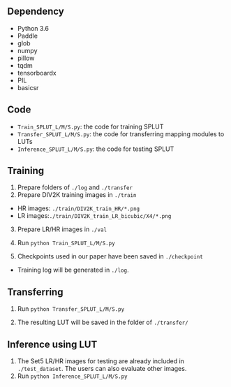 ## Dependency

- Python 3.6
- Paddle 
- glob
- numpy
- pillow
- tqdm
- tensorboardx
- PIL
- basicsr

## Code

- `Train_SPLUT_L/M/S.py`: the code for training SPLUT
- `Transfer_SPLUT_L/M/S.py`: the code for transferring mapping modules to LUTs
- `Inference_SPLUT_L/M/S.py`: the code for testing SPLUT

## Training

1. Prepare folders of `./log` and `./transfer`
2. Prepare DIV2K training images in `./train`

- HR images: `./train/DIV2K_train_HR/*.png`
- LR images:`./train/DIV2K_train_LR_bicubic/X4/*.png`

3. Prepare LR/HR images  in `./val`

4. Run `python Train_SPLUT_L/M/S.py`

5. Checkpoints used in our paper have been saved in `./checkpoint`

- Training log will be generated in `./log`. 

## Transferring

1. Run `python Transfer_SPLUT_L/M/S.py`

2. The resulting LUT will be saved in the folder of `./transfer/`

## Inference using LUT

1. The Set5 LR/HR images for testing are already included in `./test_dataset`. The users can also evaluate other images.
2. Run `python Inference_SPLUT_L/M/S.py`

